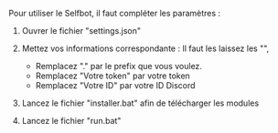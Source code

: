 Pour utiliser le Selfbot, il faut compléter les paramètres :

1. Ouvrer le fichier "settings.json"
	
2. Mettez vos informations correspondante :
	Il faut les laissez les "",
	- Remplacez "." par le prefix que vous voulez.
	- Remplacez "Votre token" par votre token
	- Remplacez "Votre ID" par votre ID Discord
	
3. Lancez le fichier "installer.bat" afin de télécharger les modules
	
4. Lancez le fichier "run.bat"
